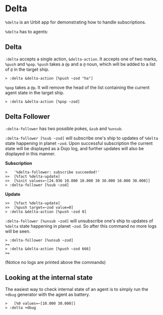 Delta
=====

`%delta` is an Urbit app for demonstrating how to handle
subscriptions.

`%delta` has to agents:

Delta
-----

`:delta` accepts a single action, `&delta-action`. It accepts
one of two marks, `%push` and `%pop`. `%push` takes a `@p` and
a `@` noun, which will be added to a list of `@` in the target
ship.

```
> :delta &delta-action [%push ~zod "ha"]
```

`%pop` takes a `@p`. It will remove the head of the list containing
the current agent state in the target ship.

```
> :delta &delta-action [%pop ~zod]
```

Delta Follower
--------------

`:delta-follower` has two possible pokes, `&sub` and `%unsub`.

`:delta-follower [%sub ~zod]` will subscribe one's ship to updates
of `%delta` state happening in planet `~zod`. Upon successful
subscription the current state will be displayed as a Dojo log, and
further updates will also be displayed in this manner.

**Subscription**
```
>   '%delta-follower: subscribe succeeded!'
>>  [%fact %delta-update]
>>  [%init values=~[24.936 10.000 10.000 30 30.000 10.000 30.000]]
> :delta-follower [%sub ~zod]
```

**Update**
```
>>  [%fact %delta-update]
>>  [%push target=~zod value=0]
> :delta &delta-action [%push ~zod 0]
```

`:delta-follower [%unsub ~zod]` will unsubscribe one's ship to updates
of `%delta` state happening in planet `~zod`. So after this command no
more logs will be seen.

```
> :delta-follower [%unsub ~zod]
>=
> :delta &delta-action [%push ~zod 666]
>=
```
(Notice no logs are printed above the commands)

Looking at the internal state
-----------------------------

The easiest way to check internal state of an agent is to simply
run the `+dbug` generator with the agent as battery.

```
>   [%0 values=~[10.000 30.000]]
> :delta +dbug
```
